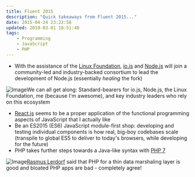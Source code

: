 ```yaml
---
title: Fluent 2015
description: "Quick takeaways from Fluent 2015..."
date: 2015-04-24 23:22:58
updated: 2019-03-01 10:51:40
tags:
    - Programming
    - JavaScript
    - PHP
---
```


- With the assistance of the [Linux Foundation](https://www.linuxfoundation.org), [io.js](https://github.com/nodejs/iojs.org) and [Node.js](https://nodejs.org) will join a community-led and industry-backed consortium to lead the development of Node.js (essentially _healing_ the fork)

<!-- markdownlint-disable no-inline-html -->
![Image](CDI-imVW0AAheFz.jpg)<span class="caption">We can all get along: Standard-bearers for io.js, Node.js, the Linux Foundation, me (because I'm awesome), and key industry leaders who rely on this ecosystem</span>
<!-- markdownlint-enable no-inline-html -->

- [React.js](https://reactjs.org) seems to be a proper application of the functional programming aspects of JavaScript that I actually like
- Be an ES2015 (ES6) JavaScript module-first shop: developing and testing individual components is how real, big-boy codebases scale (transpile to global ES5 to deliver to today's browsers, while developing for the future)
- PHP takes further steps towards a Java-like syntax with [PHP 7](https://www.php.net/releases/7_0_0.php)

<!-- markdownlint-disable no-inline-html -->
![Image](CDP0OMCUUAAscHK.jpg)<span class="caption">[Rasmus Lerdorf](https://twitter.com/rasmus) said that PHP for a thin data marshaling layer is good and bloated PHP apps are bad - completely agree!</span>
<!-- markdownlint-enable no-inline-html -->
